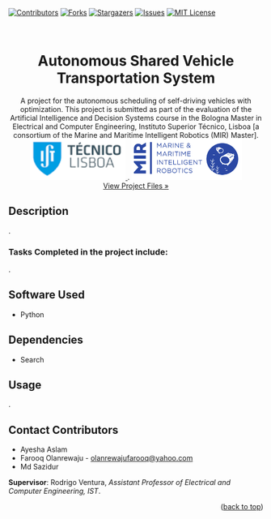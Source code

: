 <a name="readme-top"></a>

[![Contributors][contributors-shield]][contributors-url]
[![Forks][forks-shield]][forks-url]
[![Stargazers][stars-shield]][stars-url]
[![Issues][issues-shield]][issues-url]
[![MIT License][license-shield]][license-url]

<!-- PROJECT LOGO -->
<br />
<div align="center">
  <h1 align="center">Autonomous Shared Vehicle Transportation System</h1>

  <p align="center">
    A project for the autonomous scheduling of self-driving vehicles with optimization. This project is submitted as part of the evaluation of the Artificial Intelligence and Decision Systems course in the Bologna Master in Electrical and Computer Engineering, Instituto Superior Técnico, Lisboa [a consortium of the Marine and Maritime Intelligent Robotics (MIR) Master].
    <br />
    <a href="https://www.univ-tln.fr/">
      <img src="ReadME/ist-logo.png" alt="IST Logo" height="80">
    </a>
    .
    <a href="https://www.master-mir.eu/">
      <img src="ReadME/mir-logo.png" alt="MIR Logo" height="80">
    </a>
    <br />
    <a href="https://github.com/olanrewajufarooq/SharedVehicleScheduling">View Project Files »</a>
    <br />
  </p>
</div>

## Description

.

### Tasks Completed in the project include:

.

## Software Used

- Python

## Dependencies

- Search

## Usage

.

<!-- CONTACT -->
## Contact Contributors

* Ayesha Aslam
* Farooq Olanrewaju - olanrewajufarooq@yahoo.com
* Md Sazidur

<strong>Supervisor</strong>: Rodrigo Ventura, <i>Assistant Professor of Electrical and Computer Engineering, IST</i>.
<p align="right">(<a href="#readme-top">back to top</a>)</p>


<!-- MARKDOWN LINKS & IMAGES -->
<!-- https://www.markdownguide.org/basic-syntax/#reference-style-links -->
[contributors-shield]: https://img.shields.io/github/contributors/olanrewajufarooq/SharedVehicleScheduling.svg?style=for-the-badge
[contributors-url]: https://github.com/olanrewajufarooq/SharedVehicleScheduling/graphs/contributors
[forks-shield]: https://img.shields.io/github/forks/olanrewajufarooq/SharedVehicleScheduling.svg?style=for-the-badge
[forks-url]: https://github.com/olanrewajufarooq/SharedVehicleScheduling/network/members
[stars-shield]: https://img.shields.io/github/stars/olanrewajufarooq/SharedVehicleScheduling.svg?style=for-the-badge
[stars-url]: https://github.com/olanrewajufarooq/SharedVehicleScheduling/stargazers
[issues-shield]: https://img.shields.io/github/issues/olanrewajufarooq/SharedVehicleScheduling.svg?style=for-the-badge
[issues-url]: https://github.com/olanrewajufarooq/SharedVehicleScheduling/issues
[license-shield]: https://img.shields.io/github/license/olanrewajufarooq/SharedVehicleScheduling.svg?style=for-the-badge
[license-url]: https://github.com/olanrewajufarooq/SharedVehicleScheduling/blob/main/LICENSE
